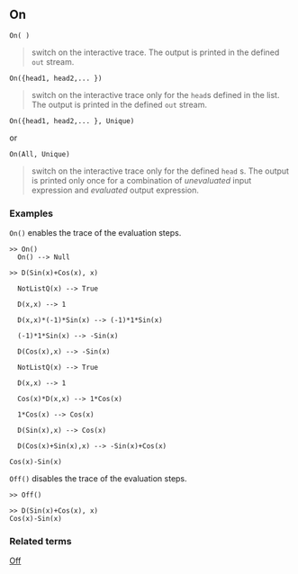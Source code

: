 ## On

```
On( )
```

> switch on the interactive trace. The output is printed in the defined `out` stream.
 

```
On({head1, head2,... })
```

> switch on the interactive trace only for the `head`s defined in the list. The output is printed in the defined `out` stream.

```
On({head1, head2,... }, Unique)
```

or

```
On(All, Unique)
```

> switch on the interactive trace only for the defined `head` s. The output is printed only once for a combination of _unevaluated_ input expression and _evaluated_ output expression.


### Examples


`On()` enables the trace of the evaluation steps.

```
>> On()
  On() --> Null

>> D(Sin(x)+Cos(x), x)

  NotListQ(x) --> True

  D(x,x) --> 1

  D(x,x)*(-1)*Sin(x) --> (-1)*1*Sin(x)

  (-1)*1*Sin(x) --> -Sin(x)

  D(Cos(x),x) --> -Sin(x)

  NotListQ(x) --> True

  D(x,x) --> 1

  Cos(x)*D(x,x) --> 1*Cos(x)

  1*Cos(x) --> Cos(x)

  D(Sin(x),x) --> Cos(x)

  D(Cos(x)+Sin(x),x) --> -Sin(x)+Cos(x)

Cos(x)-Sin(x)
```

`Off()` disables the trace of the evaluation steps.

```
>> Off()

>> D(Sin(x)+Cos(x), x)
Cos(x)-Sin(x)

```


### Related terms 
[Off](Off.md)